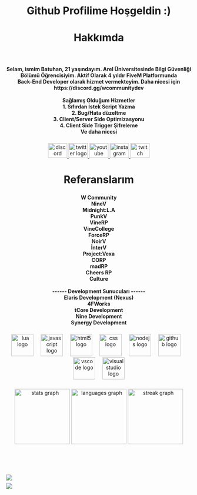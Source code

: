 <h1 align="center">Github Profilime Hoşgeldin :)</h1>

###

<h1 align="center">Hakkımda</h1>

###

<br clear="both">

<h4 align="center">Selam, ismim Batuhan, 21 yaşındayım. Arel Üniversitesinde Bilgi Güvenliği Bölümü Öğrencisiyim. Aktif Olarak 4 yıldır FiveM Platformunda<br>Back-End Developer olarak hizmet vermekteyim. Daha nicesi için https://discord.gg/wcommunitydev<br><br>Sağlamış Olduğum Hizmetler<br>1. Sıfırdan İstek Script Yazma<br>2. Bug/Hata düzeltme<br>3. Client/Server Side Optimizasyonu<br>4. Client Side Trigger Şifreleme<br>Ve daha nicesi</h4>

###

<div align="center">
  <a href="https://discord.gg/wcommunity" target="_blank">
    <img src="https://raw.githubusercontent.com/maurodesouza/profile-readme-generator/master/src/assets/icons/social/discord/default.svg" width="52" height="40" alt="discord logo"  />
  </a>
  <a href="https://x.com/bathuwan" target="_blank">
    <img src="https://raw.githubusercontent.com/maurodesouza/profile-readme-generator/master/src/assets/icons/social/twitter/default.svg" width="52" height="40" alt="twitter logo"  />
  </a>
  <a href="https://www.youtube.com/@bathuwan" target="_blank">
    <img src="https://raw.githubusercontent.com/maurodesouza/profile-readme-generator/master/src/assets/icons/social/youtube/default.svg" width="52" height="40" alt="youtube logo"  />
  </a>
  <a href="https://www.instagram.com/bathuwan" target="_blank">
    <img src="https://raw.githubusercontent.com/maurodesouza/profile-readme-generator/master/src/assets/icons/social/instagram/default.svg" width="52" height="40" alt="instagram logo"  />
  </a>
  <a href="https://www.twitch.tv/bathuwan" target="_blank">
    <img src="https://raw.githubusercontent.com/maurodesouza/profile-readme-generator/master/src/assets/icons/social/twitch/default.svg" width="52" height="40" alt="twitch logo"  />
  </a>
</div>

###

<h1 align="center">Referanslarım</h1>

###

<h4 align="center">W Community<br>NineV<br>Midnight:L.A<br>PunkV<br>VineRP<br>VineCollege<br>ForceRP<br>NoirV<br>İnterV<br>Project:Vexa<br>CORP<br>madRP<br>Cheers RP<br>Culture<br><br>------ Development Sunucuları ------<br>Elaris Development (Nexus)<br>4FWorks<br>tCore Development<br>Nine Development<br>Synergy Development</h4>

###

<div align="center">
  <img src="https://cdn.jsdelivr.net/gh/devicons/devicon/icons/lua/lua-original.svg" height="60" alt="lua logo"  />
  <img width="12" />
  <img src="https://cdn.jsdelivr.net/gh/devicons/devicon/icons/javascript/javascript-plain.svg" height="60" alt="javascript logo"  />
  <img width="12" />
  <img src="https://cdn.jsdelivr.net/gh/devicons/devicon/icons/html5/html5-original.svg" height="60" alt="html5 logo"  />
  <img width="12" />
  <img src="https://cdn.jsdelivr.net/gh/devicons/devicon/icons/css3/css3-original.svg" height="60" alt="css logo"  />
  <img width="12" />
  <img src="https://cdn.jsdelivr.net/gh/devicons/devicon/icons/nodejs/nodejs-original-wordmark.svg" height="60" alt="nodejs logo"  />
  <img width="12" />
  <img src="https://cdn.jsdelivr.net/gh/devicons/devicon/icons/github/github-original.svg" height="60" alt="github logo"  />
  <img width="12" />
  <img src="https://cdn.jsdelivr.net/gh/devicons/devicon/icons/vscode/vscode-original.svg" height="60" alt="vscode logo"  />
  <img width="12" />
  <img src="https://cdn.jsdelivr.net/gh/devicons/devicon/icons/visualstudio/visualstudio-plain.svg" height="60" alt="visualstudio logo"  />
</div>

###

<div align="center">
  <img src="https://github-readme-stats.vercel.app/api?username=injector1337&hide_title=false&hide_rank=false&show_icons=true&include_all_commits=true&count_private=true&disable_animations=false&theme=dark&locale=en&hide_border=false&order=1&custom_title=Github%20%C4%B0statistiklerim" height="150" alt="stats graph"  />
  <img src="https://github-readme-stats.vercel.app/api/top-langs?username=injector1337&locale=en&hide_title=false&layout=compact&card_width=320&langs_count=6&theme=dark&hide_border=false&order=2&custom_title=Fazla%20Kulland%C4%B1%C4%9F%C4%B1m%20Yaz%C4%B1l%C4%B1m%20Dilleri" height="150" alt="languages graph"  />
  <img src="https://streak-stats.demolab.com?user=injector1337&locale=en&mode=weekly&theme=dark&hide_border=false&border_radius=5&order=3" height="150" alt="streak graph"  />
</div>

###

<br clear="both">

<picture>
  <source media="(prefers-color-scheme: dark)" srcset="https://raw.githubusercontent.com/injector1337/injector1337/output/pacman-contribution-graph-dark.svg">
  <source media="(prefers-color-scheme: light)" srcset="https://raw.githubusercontent.com/injector1337/injector1337/output/pacman-contribution-graph.svg">
</picture>

###

<br clear="both">

<img align="left" src="https://visitor-badge.laobi.icu/badge?page_id=injector1337.injector1337&left_color=black&right_color=darkgrey"  />

###

<a href="https://discord.com/users/260660597312585728"><img src="https://lanyard.cnrad.dev/api/260660597312585728?bg=000000&borderRadius=20px&showDisplayName=true" /></a>
